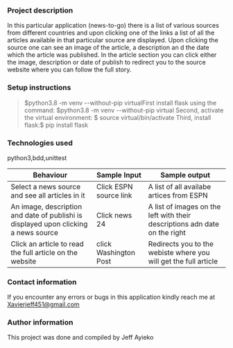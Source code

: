 ### Project description 
In this particular application (news-to-go) there is a list of various sources from different countries and upon clicking one of the links  a list of all the articles available in that particular source are displayed. Upon clicking the source one can see an image of the article, a description an d the date which the article was published. In the article section you can click either the image, description or date of publish to redirect you to the source website where you can follow the full story.

### Setup instructions
>  $python3.8 -m venv --without-pip virtualFirst install flask using the command: $python3.8 -m venv --without-pip virtual
Second, activate the virtual environment: $ source virtual/bin/activate
Third, install flask:$ pip install flask

### Technologies used
python3,bdd,unittest

| Behaviour  | Sample Input  | Sample output   |
| ------------ | ------------ | ------------ |
| Select a news source and see all articles in it  | Click ESPN source link  |  A list of all availabe artices from ESPN   |
| An image, description and date of publishi is displayed upon clicking a news source  | Click news 24  | A list of images on the left with their descriptions adn date on the right   |
| Click an article to read the full article on the website  | click Washington Post  | Redirects you to the webiste where you will get the full article  |

### Contact information
If you encounter any errors or bugs in this application kindly reach me at Xavierjeff451@gmail.com
### Author information
This project was done and compiled by Jeff Ayieko